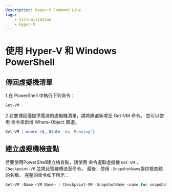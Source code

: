 ```yaml
---
description: Hyper-V Command Line
tags:
    - Virtualization
    - Hyper-V
---
```



# 使用 Hyper-V 和 Windows PowerShell
## 傳回虛擬機清單
1.在 PowerShell 中執行下列命令：
```PowerShell
Get-VM
```
2.若要傳回僅提供電源的虛擬機清單，請將篩選新增至 Get-VM 命令。 您可以使用 命令來新增 Where-Object 篩選。
```PowerShell
Get-VM | where {$_.State -eq 'Running'}
```
## 建立虛擬機檢查點

若要使用PowerShell建立檢查點，請使用 命令選取虛擬機 `Get-VM` ， `Checkpoint-VM` 並將此管線傳送至命令。 最後，使用 `-SnapshotName`提供檢查點的名稱。 完整的命令如下所示：

```PowerShell
Get-VM -Name <VM Name> | Checkpoint-VM -SnapshotName <name for snapshot>
```